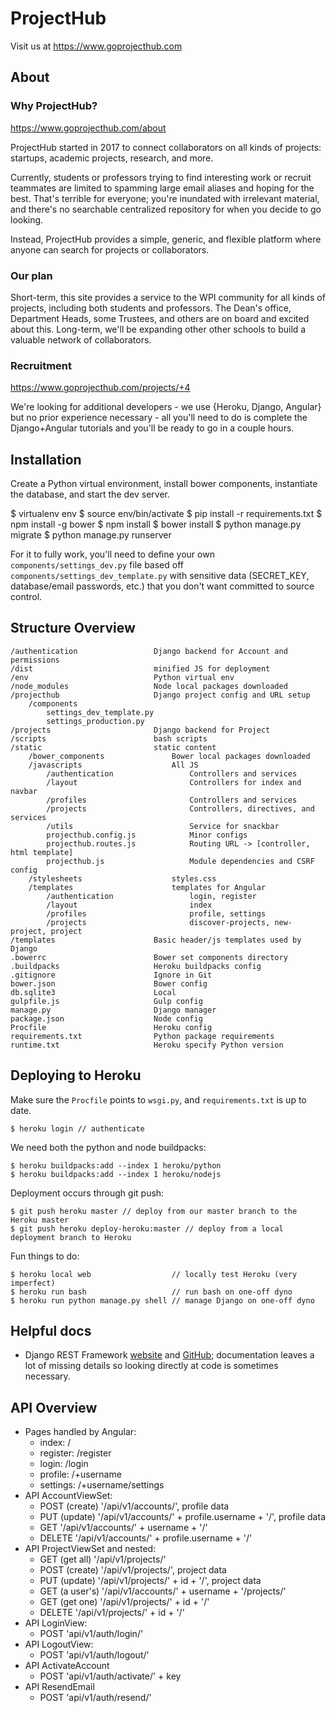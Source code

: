 # ProjectHub

Visit us at https://www.goprojecthub.com

## About

### Why ProjectHub?

https://www.goprojecthub.com/about

ProjectHub started in 2017 to connect collaborators on all kinds of projects: startups, academic projects, research, and more.

Currently, students or professors trying to find interesting work or recruit teammates are limited to spamming large email aliases and hoping for the best. That's terrible for everyone; you're inundated with irrelevant material, and there's no searchable centralized repository for when you decide to go looking.

Instead, ProjectHub provides a simple, generic, and flexible platform where anyone can search for projects or collaborators.

### Our plan

Short-term, this site provides a service to the WPI community for all kinds of projects, including both students and professors. The Dean's office, Department Heads, some Trustees, and others are on board and excited about this. Long-term, we'll be expanding other other schools to build a valuable network of collaborators. 

### Recruitment

https://www.goprojecthub.com/projects/+4

We're looking for additional developers - we use {Heroku, Django, Angular} but no prior experience necessary - all you'll need to do is complete the Django+Angular tutorials and you'll be ready to go in a couple hours.

## Installation

Create a Python virtual environment, install bower components, instantiate the database, and start the dev server.
  
  $ virtualenv env
  $ source env/bin/activate
  $ pip install -r requirements.txt
  $ npm install -g bower
  $ npm install
  $ bower install
  $ python manage.py migrate
  $ python manage.py runserver

For it to fully work, you'll need to define your own `components/settings_dev.py` file based off `components/settings_dev_template.py` with sensitive data (SECRET_KEY, database/email passwords, etc.) that you don't want committed to source control.

## Structure Overview

    /authentication                 Django backend for Account and permissions
    /dist                           minified JS for deployment
    /env                            Python virtual env
    /node_modules                   Node local packages downloaded
    /projecthub                     Django project config and URL setup
        /components
            settings_dev_template.py
            settings_production.py
    /projects                       Django backend for Project
    /scripts                        bash scripts
    /static                         static content
        /bower_components               Bower local packages downloaded
        /javascripts                    All JS
            /authentication                 Controllers and services
            /layout                         Controllers for index and navbar
            /profiles                       Controllers and services
            /projects                       Controllers, directives, and services
            /utils                          Service for snackbar
            projecthub.config.js            Minor configs
            projecthub.routes.js            Routing URL -> [controller, html template]
            projecthub.js                   Module dependencies and CSRF config
        /stylesheets                    styles.css
        /templates                      templates for Angular
            /authentication                 login, register
            /layout                         index
            /profiles                       profile, settings
            /projects                       discover-projects, new-project, project
    /templates                      Basic header/js templates used by Django
    .bowerrc                        Bower set components directory
    .buildpacks                     Heroku buildpacks config
    .gitignore                      Ignore in Git
    bower.json                      Bower config
    db.sqlite3                      Local
    gulpfile.js                     Gulp config
    manage.py                       Django manager
    package.json                    Node config
    Procfile                        Heroku config
    requirements.txt                Python package requirements
    runtime.txt                     Heroku specify Python version

## Deploying to Heroku

Make sure the `Procfile` points to `wsgi.py`, and `requirements.txt` is up to date. 

    $ heroku login // authenticate

We need both the python and node buildpacks:

    $ heroku buildpacks:add --index 1 heroku/python
    $ heroku buildpacks:add --index 1 heroku/nodejs

Deployment occurs through git push:
    
    $ git push heroku master // deploy from our master branch to the Heroku master
    $ git push heroku deploy-heroku:master // deploy from a local deployment branch to Heroku

Fun things to do:
    
    $ heroku local web                  // locally test Heroku (very imperfect)
    $ heroku run bash                   // run bash on one-off dyno
    $ heroku run python manage.py shell // manage Django on one-off dyno

## Helpful docs

* Django REST Framework [website](http://www.django-rest-framework.org) and [GitHub](https://github.com/encode/django-rest-framework/tree/24791cb353d1924086b30abe2188280547d9a6c4); documentation leaves a lot of missing details so looking directly at code is sometimes necessary.

## API Overview

* Pages handled by Angular:
    * index:          /
    * register:       /register
    * login:          /login
    * profile:        /+username
    * settings:       /+username/settings
* API AccountViewSet:
    * POST (create)   '/api/v1/accounts/', profile data
    * PUT (update)    '/api/v1/accounts/' + profile.username + '/', profile data
    * GET             '/api/v1/accounts/' + username + '/'
    * DELETE          '/api/v1/accounts/' + profile.username + '/'
* API ProjectViewSet and nested: 
    * GET (get all)   '/api/v1/projects/'
    * POST (create)   '/api/v1/projects/', project data
    * PUT (update)    '/api/v1/projects/' + id + '/', project data
    * GET (a user's)  '/api/v1/accounts/' + username + '/projects/'
    * GET (get one)   '/api/v1/projects/' + id + '/'
    * DELETE          '/api/v1/projects/' + id + '/'
* API LoginView:      
    * POST              'api/v1/auth/login/'
* API LogoutView:       
    * POST              'api/v1/auth/logout/'
* API ActivateAccount
    * POST              'api/v1/auth/activate/' + key  
* API ResendEmail
    * POST              'api/v1/auth/resend/'

